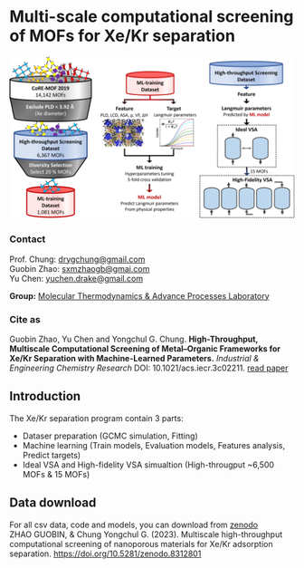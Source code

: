 # Multi-scale computational screening of MOFs for Xe/Kr separation
                     
![Workflow of this work](/Figures/workflow.png "workflow")

### Contact
Prof. Chung: drygchung@gmail.com                                               
Guobin Zhao: sxmzhaogb@gmai.com            
Yu Chen:     yuchen.drake@gmail.com        

**Group:**   [Molecular Thermodynamics & Advance Processes Laboratory](https://sites.google.com/view/mtap-lab/home?authuser=0)                                

### Cite as
Guobin Zhao, Yu Chen and Yongchul G. Chung. **High-Throughput, Multiscale Computational Screening of Metal–Organic Frameworks for Xe/Kr Separation with Machine-Learned Parameters.** *Industrial & Engineering Chemistry Research* DOI: 10.1021/acs.iecr.3c02211. [read paper](https://pubs.acs.org/doi/full/10.1021/acs.iecr.3c02211)                                    

## Introduction

The Xe/Kr separation program contain 3 parts:
- Dataser preparation (GCMC simulation, Fitting)
- Machine learning (Train models, Evaluation models, Features analysis, Predict targets)
- Ideal VSA and High-fidelity VSA simualtion (High-througput ~6,500 MOFs & 15 MOFs)

## Data download                          

For all csv data, code and models, you can download from [zenodo](https://zenodo.org/record/8312801)            
ZHAO GUOBIN, & Chung Yongchul G. (2023). Multiscale high-throughput computational screening of nanoporous materials for Xe/Kr adsorption separation. https://doi.org/10.5281/zenodo.8312801             

